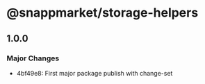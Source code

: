 # @snappmarket/storage-helpers

## 1.0.0
### Major Changes

- 4bf49e8: First major package publish with change-set
